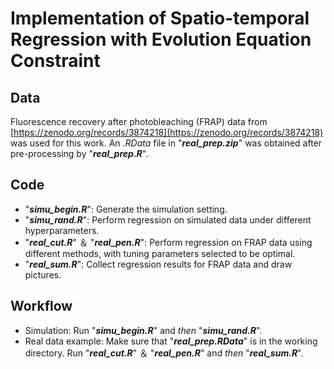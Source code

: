 # Implementation of Spatio-temporal Regression with Evolution Equation Constraint

## Data
Fluorescence recovery after photobleaching (FRAP) data from [https://zenodo.org/records/3874218](https://zenodo.org/records/3874218) was used for this work. An *.RData* file in "***real_prep.zip***" was obtained after pre-processing by "***real_prep.R***".

## Code
- "***simu_begin.R***": Generate the simulation setting.
- "***simu_rand.R***": Perform regression on simulated data under different hyperparameters.
- "***real_cut.R***" ＆ "***real_pen.R***": Perform regression on FRAP data using different methods, with tuning parameters selected to be optimal.
- "***real_sum.R***": Collect regression results for FRAP data and draw pictures.

## Workflow
- Simulation: Run "***simu_begin.R***" and *then* "***simu_rand.R***".
- Real data example: Make sure that "***real_prep.RData***" is in the working directory. Run "***real_cut.R***" ＆ "***real_pen.R***" and *then* "***real_sum.R***".
